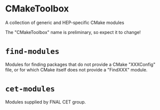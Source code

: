 CMakeToolbox
============

A collection of generic and HEP-specific CMake modules

The "CMakeToolbox" name is preliminary, so expect it to change!

`find-modules`
==============
Modules for finding packages that do not provide a CMake "XXXConfig"
file, or for which CMake itself does not provide a "FindXXX" module.

`cet-modules`
=============
Modules supplied by FNAL CET group.

